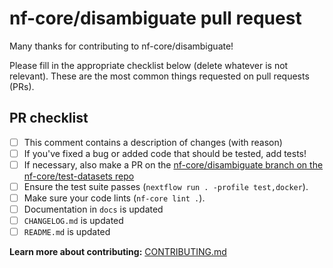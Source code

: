 # nf-core/disambiguate pull request

Many thanks for contributing to nf-core/disambiguate!

Please fill in the appropriate checklist below (delete whatever is not relevant).
These are the most common things requested on pull requests (PRs).

## PR checklist

- [ ] This comment contains a description of changes (with reason)
- [ ] If you've fixed a bug or added code that should be tested, add tests!
- [ ] If necessary, also make a PR on the [nf-core/disambiguate branch on the nf-core/test-datasets repo](https://github.com/nf-core/test-datasets/pull/new/nf-core/disambiguate)
- [ ] Ensure the test suite passes (`nextflow run . -profile test,docker`).
- [ ] Make sure your code lints (`nf-core lint .`).
- [ ] Documentation in `docs` is updated
- [ ] `CHANGELOG.md` is updated
- [ ] `README.md` is updated

**Learn more about contributing:** [CONTRIBUTING.md](https://github.com/nf-core/disambiguate/tree/master/.github/CONTRIBUTING.md)